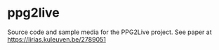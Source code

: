 # ppg2live
Source code and sample media for the PPG2Live project. See paper at https://lirias.kuleuven.be/2789051
